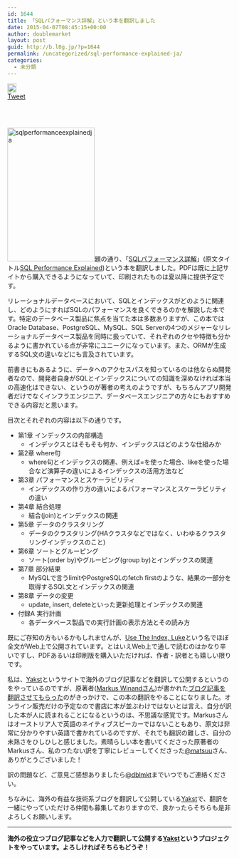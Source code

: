 ```yaml
---
id: 1644
title: 「SQLパフォーマンス詳解」という本を翻訳しました
date: 2015-04-07T08:45:15+00:00
author: doublemarket
layout: post
guid: http://b.l0g.jp/?p=1644
permalink: /uncategorized/sql-performance-explained-ja/
categories:
  - 未分類
---
```

<div class='wp_social_bookmarking_light'>
  <div class="wsbl_hatena_button">
    <a href="http://b.hatena.ne.jp/entry/http://b.l0g.jp/uncategorized/sql-performance-explained-ja/" class="hatena-bookmark-button" data-hatena-bookmark-title="「SQLパフォーマンス詳解」という本を翻訳しました" data-hatena-bookmark-layout="standard" title="このエントリーをはてなブックマークに追加"> <img src="//b.hatena.ne.jp/images/entry-button/button-only@2x.png" alt="このエントリーをはてなブックマークに追加" width="20" height="20" style="border: none;" /></a>
  </div>
  
  <div class="wsbl_facebook_like">
    <div id="fb-root">
    </div><fb:like href="http://b.l0g.jp/uncategorized/sql-performance-explained-ja/" layout="button_count" action="like" width="100" share="false" show_faces="false" ></fb:like>
  </div>
  
  <div class="wsbl_twitter">
    <a href="https://twitter.com/share" class="twitter-share-button"{count} data-url="http://b.l0g.jp/uncategorized/sql-performance-explained-ja/" data-text="「SQLパフォーマンス詳解」という本を翻訳しました" data-via="dblmkt " data-lang="ja">Tweet</a>
  </div>
  
  <div class="wsbl_google_plus_one">
    <g:plusone size="medium" annotation="none" href="http://b.l0g.jp/uncategorized/sql-performance-explained-ja/" ></g:plusone>
  </div>
</div>

<br class='wp_social_bookmarking_light_clear' />

&nbsp;

[<img class="alignleft wp-image-1648 size-medium" style="border: 0px;" src="http://b.l0g.jp/wp-content/uploads/2015/04/sqlperformanceexplainedja-196x300.png" alt="sqlperformanceexplainedja" width="196" height="300" />](http://b.l0g.jp/wp-content/uploads/2015/04/sqlperformanceexplainedja.png)題の通り、「<a title="SQLパフォーマンス詳解" href="http://sql-performance-explained.jp/" target="_blank">SQLパフォーマンス詳解</a>」(原文タイトル<a title="SQL Performance Explained" href="http://sql-performance-explained.com/" target="_blank">SQL Performance Explained</a>)という本を翻訳しました。PDFは既に上記サイトから購入できるようになっていて、印刷されたものは夏以降に提供予定です。

リレーショナルデータベースにおいて、SQLとインデックスがどのように関連し、どのようにすればSQLのパフォーマンスを良くできるのかを解説した本です。特定のデータベース製品に焦点を当てた本は多数ありますが、この本ではOracle Database、PostgreSQL、MySQL、SQL Serverの4つのメジャーなリレーショナルデータベース製品を同時に扱っていて、それぞれのクセや特徴も分かるように書かれている点が非常にユニークになっています。また、ORMが生成するSQL文の違いなどにも言及されています。

前書きにもあるように、データへのアクセスパスを知っているのは他ならぬ開発者なので、開発者自身がSQLとインデックスについての知識を深めなければ本当の高速化はできない、というのが著者の考えのようですが、もちろんアプリ開発者だけでなくインフラエンジニア、データベースエンジニアの方々にもおすすめできる内容だと思います。

目次とそれぞれの内容は以下の通りです。

  * 第1章 インデックスの内部構造 
      * インデックスとはそもそも何か、インデックスはどのような仕組みか
  * 第2章 where句 
      * where句とインデックスの関連、例えば=を使った場合、likeを使った場合など演算子の違いによるインデックスの活用方法など
  * 第3章 パフォーマンスとスケーラビリティ 
      * インデックスの作り方の違いによるパフォーマンスとスケーラビリティの違い
  * 第4章 結合処理 
      * 結合(join)とインデックスの関連
  * 第5章 データのクラスタリング 
      * データのクラスタリング(HAクラスタなどではなく、いわゆるクラスタリングインデックスのこと)
  * 第6章 ソートとグルーピング 
      * ソート(order by)やグルーピング(group by)とインデックスの関連
  * 第7章 部分結果 
      * MySQLで言うlimitやPostgreSQLのfetch firstのような、結果の一部分を取得するSQL文とインデックスの関連
  * 第8章 データの変更 
      * update, insert, deleteといった更新処理とインデックスの関連
  * 付録A 実行計画 
      * 各データベース製品での実行計画の表示方法とその読み方

既にご存知の方もいるかもしれませんが、<a title="Use The Index, Luke日本語版" href="http://use-the-index-luke.com/ja/sql/table-of-contents" target="_blank">Use The Index, Luke</a>という名でほぼ全文がWeb上で公開されています。とはいえWeb上で通しで読むのはかなり辛いですし、PDFあるいは印刷版を購入いただければ、作者・訳者とも嬉しい限りです。

私は、<a title="Yakst" href="http://yakst.com/ja" target="_blank">Yakst</a>というサイトで海外のブログ記事などを翻訳して公開するというのをやっているのですが、原著者(<a title="Markus Winand" href="https://twitter.com/markuswinand" target="_blank">Markus Winandさん</a>)が書かれた<a title="Yakst - SQLに対するMySQLと、NoSQLに対するMongoDBは似ている――主に有害な意味で" href="http://yakst.com/ja/posts/74" target="_blank">ブログ記事を翻訳させてもらった</a>のがきっかけで、この本の翻訳をやることになりました。オンライン販売だけの予定なので書店に本が並ぶわけではないとは言え、自分が訳した本が人に読まれることになるというのは、不思議な感覚です。Markusさんはオーストリア人で英語のネイティブスピーカーではないこともあり、原文は非常に分かりやすい英語で書かれているのですが、それでも翻訳の難しさ、自分の未熟さをひしひしと感じました。素晴らしい本を書いてくださった原著者のMarkusさん、私のつたない訳を丁寧にレビューしてくださった<a title="matsuu" href="https://twitter.com/matsuu" target="_blank">@matsuu</a>さん、ありがとうございました！

訳の問題など、ご意見ご感想ありましたら<a title="doublemarket" href="https://twitter.com/dblmkt" target="_blank">@dblmkt</a>までいつでもご連絡ください。

ちなみに、海外の有益な技術系ブログを翻訳して公開している<a title="Yakst" href="http://yakst.com/ja" target="_blank">Yakst</a>で、翻訳を一緒にやっていただける仲間も募集しておりますので、良かったらそちらも是非よろしくお願いします。

* * *

**海外の役立つブログ記事などを人力で翻訳して公開する[Yakst](https://yakst.com/ja)というプロジェクトをやっています。よろしければそちらもどうぞ！**